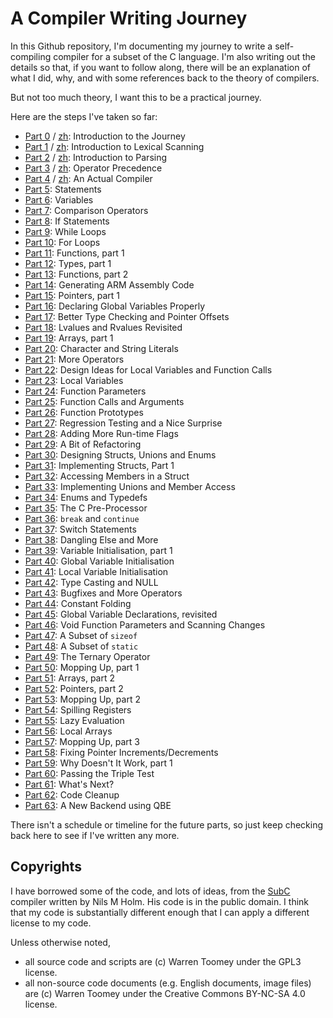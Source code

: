 # A Compiler Writing Journey

In this Github repository, I'm documenting my journey to write a
self-compiling compiler for a subset of the C language.
I'm also writing out the details so that,
if you want to follow along, there will be an explanation of what
I did, why, and with some references back to the theory of compilers.

But not too much theory, I want this to be a practical journey.

Here are the steps I've taken so far:

 + [Part  0](00_Introduction/Readme.md) / [zh](00_Introduction/Readme-zh.md):  Introduction to the Journey
 + [Part  1](01_Scanner/Readme.md) / [zh](01_Scanner/Readme-zh.md):       Introduction to Lexical Scanning
 + [Part  2](02_Parser/Readme.md) / [zh](02_Parser/Readme-zh.md):        Introduction to Parsing
 + [Part  3](03_Precedence/Readme.md) / [zh](03_Precedence/Readme-zh.md):    Operator Precedence
 + [Part  4](04_Assembly/Readme.md) / [zh](04_Assembly/Readme-zh.md):      An Actual Compiler
 + [Part  5](05_Statements/Readme.md):    Statements
 + [Part  6](06_Variables/Readme.md):     Variables
 + [Part  7](07_Comparisons/Readme.md):   Comparison Operators
 + [Part  8](08_If_Statements/Readme.md): If Statements
 + [Part  9](09_While_Loops/Readme.md):   While Loops
 + [Part 10](10_For_Loops/Readme.md):     For Loops
 + [Part 11](11_Functions_pt1/Readme.md): Functions, part 1
 + [Part 12](12_Types_pt1/Readme.md):     Types, part 1
 + [Part 13](13_Functions_pt2/Readme.md): Functions, part 2
 + [Part 14](14_ARM_Platform/Readme.md):  Generating ARM Assembly Code
 + [Part 15](15_Pointers_pt1/Readme.md):  Pointers, part 1
 + [Part 16](16_Global_Vars/Readme.md):   Declaring Global Variables Properly
 + [Part 17](17_Scaling_Offsets/Readme.md): Better Type Checking and Pointer Offsets
 + [Part 18](18_Lvalues_Revisited/Readme.md): Lvalues and Rvalues Revisited
 + [Part 19](19_Arrays_pt1/Readme.md):    Arrays, part 1
 + [Part 20](20_Char_Str_Literals/Readme.md): Character and String Literals
 + [Part 21](21_More_Operators/Readme.md): More Operators
 + [Part 22](22_Design_Locals/Readme.md): Design Ideas for Local Variables and Function Calls
 + [Part 23](23_Local_Variables/Readme.md): Local Variables
 + [Part 24](24_Function_Params/Readme.md): Function Parameters
 + [Part 25](25_Function_Arguments/Readme.md): Function Calls and Arguments
 + [Part 26](26_Prototypes/Readme.md):    Function Prototypes
 + [Part 27](27_Testing_Errors/Readme.md): Regression Testing and a Nice Surprise
 + [Part 28](28_Runtime_Flags/Readme.md): Adding More Run-time Flags
 + [Part 29](29_Refactoring/Readme.md):   A Bit of Refactoring
 + [Part 30](30_Design_Composites/Readme.md): Designing Structs, Unions and Enums
 + [Part 31](31_Struct_Declarations/Readme.md): Implementing Structs, Part 1
 + [Part 32](32_Struct_Access_pt1/Readme.md): Accessing Members in a Struct
 + [Part 33](33_Unions/Readme.md):        Implementing Unions and Member Access
 + [Part 34](34_Enums_and_Typedefs/Readme.md): Enums and Typedefs
 + [Part 35](35_Preprocessor/Readme.md):  The C Pre-Processor
 + [Part 36](36_Break_Continue/Readme.md): `break` and `continue`
 + [Part 37](37_Switch/Readme.md):        Switch Statements
 + [Part 38](38_Dangling_Else/Readme.md): Dangling Else and More
 + [Part 39](39_Var_Initialisation_pt1/Readme.md): Variable Initialisation, part 1
 + [Part 40](40_Var_Initialisation_pt2/Readme.md): Global Variable Initialisation
 + [Part 41](41_Local_Var_Init/Readme.md): Local Variable Initialisation
 + [Part 42](42_Casting/Readme.md):       Type Casting and NULL
 + [Part 43](43_More_Operators/Readme.md): Bugfixes and More Operators
 + [Part 44](44_Fold_Optimisation/Readme.md): Constant Folding
 + [Part 45](45_Globals_Again/Readme.md): Global Variable Declarations, revisited
 + [Part 46](46_Void_Functions/Readme.md): Void Function Parameters and Scanning Changes
 + [Part 47](47_Sizeof/Readme.md):        A Subset of `sizeof`
 + [Part 48](48_Static/Readme.md):        A Subset of `static`
 + [Part 49](49_Ternary/Readme.md):       The Ternary Operator
 + [Part 50](50_Mop_up_pt1/Readme.md):    Mopping Up, part 1
 + [Part 51](51_Arrays_pt2/Readme.md):    Arrays, part 2
 + [Part 52](52_Pointers_pt2/Readme.md):  Pointers, part 2
 + [Part 53](53_Mop_up_pt2/Readme.md):    Mopping Up, part 2
 + [Part 54](54_Reg_Spills/Readme.md):    Spilling Registers
 + [Part 55](55_Lazy_Evaluation/Readme.md): Lazy Evaluation
 + [Part 56](56_Local_Arrays/Readme.md):  Local Arrays
 + [Part 57](57_Mop_up_pt3/Readme.md):    Mopping Up, part 3
 + [Part 58](58_Ptr_Increments/Readme.md): Fixing Pointer Increments/Decrements
 + [Part 59](59_WDIW_pt1/Readme.md):      Why Doesn't It Work, part 1
 + [Part 60](60_TripleTest/Readme.md):    Passing the Triple Test
 + [Part 61](61_What_Next/Readme.md):     What's Next?
 + [Part 62](62_Cleanup/Readme.md):       Code Cleanup
 + [Part 63](63_QBE/Readme.md):           A New Backend using QBE

There isn't a schedule or timeline for the future parts, so
just keep checking back here to see if I've written any more.

## Copyrights

I have borrowed some of the code, and lots of ideas, from the 
[SubC](http://www.t3x.org/subc/) compiler written by Nils M Holm.
His code is in the public domain. I think that my code is substantially
different enough that I can apply a different license to my code.

Unless otherwise noted,

 + all source code and scripts are (c) Warren Toomey under
   the GPL3 license.
 + all non-source code documents (e.g. English documents,
   image files) are (c) Warren Toomey under the Creative
   Commons BY-NC-SA 4.0 license.
